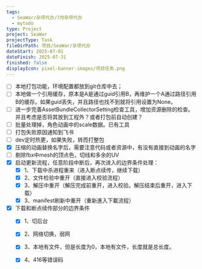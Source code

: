 ```yaml
---
tags:
  - SeaWar/杂项代办/7月杂项代办
  - mytodo
type: Project
project: SeaWar
projectType: Task
fileDirPath: 项目/SeaWar/杂项代办
dateStart: 2025-07-01
dateFinish: 2025-07-31
finished: false
displayIcon: pixel-banner-images/项目任务.png
---
```

- [ ] 本地打包功能，环境配置都放到git仓库中去；
- [ ] 本地做一个引用缓存，原本是A是通过guid引用B，再维护一个A通过路径引用B的缓存。如果guid丢失，并且路径也找不到就将引用设置为None。
- [ ] 进一步完善AssetBundleCollectorSetting检查工具，增加资源删除的检查。并且考虑是否将其放到工程外？或者打包前自动创建？
- [ ] 批量处理掉，角色动画中的scale数据。已有工具
- [ ] 打包失败原因通知到飞书
- [ ] dev定时热更，如果失败，转而打整包
- [x] 压缩的动画替换名字后，需要注意代码或者资源中，有没有直接到动画的名字
- [ ] 剔除fbx中mesh的顶点色，切线和多余的UV
- [x] 启动更新流程，任意阶段中断后，再次进入的边界条件处理：
	- [x] 1、下载中杀进程重来（进入断点续传，继续下载）
	- [x] 2、文件检验中重开（直接进入校验流程）
	- [x] 3、解压中重开（解压完成前重开，进入校验。解压结束后重开，进入下载）
	- [x] 3、manifest刷新中重开（重新進入下載流程）
- [x] 下载和断点续传部分的边界条件
	- [x] 1、切后台
	- [x] 2、网络切换，弱网
	- [x] 3、本地有文件，但是长度为0，本地有文件，长度就是总长度。
	- [x] 4、416等错误码




